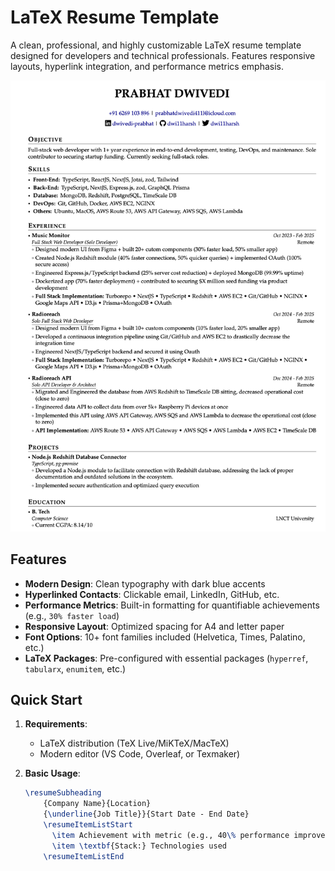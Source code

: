 # LaTeX Resume Template

A clean, professional, and highly customizable LaTeX resume template designed for developers and technical professionals. Features responsive layouts, hyperlink integration, and performance metrics emphasis.

![Resume Preview](preview.png)

## Features

- **Modern Design**: Clean typography with dark blue accents
- **Hyperlinked Contacts**: Clickable email, LinkedIn, GitHub, etc.
- **Performance Metrics**: Built-in formatting for quantifiable achievements (e.g., `30% faster load`)
- **Responsive Layout**: Optimized spacing for A4 and letter paper
- **Font Options**: 10+ font families included (Helvetica, Times, Palatino, etc.)
- **LaTeX Packages**: Pre-configured with essential packages (`hyperref`, `tabularx`, `enumitem`, etc.)

## Quick Start

1. **Requirements**:

   - LaTeX distribution (TeX Live/MiKTeX/MacTeX)
   - Modern editor (VS Code, Overleaf, or Texmaker)

2. **Basic Usage**:
   ```latex
   \resumeSubheading
       {Company Name}{Location}
       {\underline{Job Title}}{Start Date - End Date}
       \resumeItemListStart
         \item Achievement with metric (e.g., 40\% performance improvement)
         \item \textbf{Stack:} Technologies used
       \resumeItemListEnd
   ```
